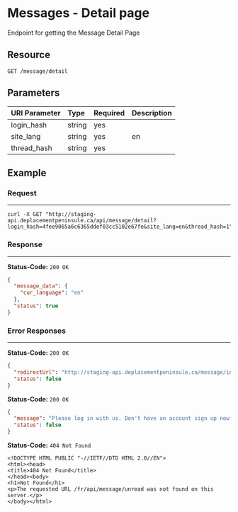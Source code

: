 # Messages - Detail page

Endpoint for getting the Message Detail Page

## Resource

```
GET /message/detail
```

## Parameters


| URI Parameter | Type   | Required | Description     |
|:--------------|:-------|:---------|:----------------|
| login_hash    | string | yes      | <user hash key> |
| site_lang     | string | yes      | en              |
| thread_hash   | string | yes      |                 |

## Example

### Request
***

```curl
curl -X GET "http://staging-api.deplacementpeninsule.ca/api/message/detail?login_hash=4fee9065a6c6365ddef03cc5102e67fe&site_lang=en&thread_hash=1"
```

### Response
***

**Status-Code:** ```200 OK```

```json
{
  "message_data": {
    "cur_language": "en"
  },
  "status": true
}
```


### Error Responses
***
<!--No Thread Hash-->
**Status-Code:** ```200 OK```


```json
{
  "redirectUrl": "http://staging-api.deplacementpeninsule.ca/message/inbox",
  "status": false
}
```

<!--No Login Hash-->
**Status-Code:** ```200 OK```


```json
{
  "message": "Please log in with us. Don't have an account sign up now!",
  "status": false
}
```

<!--No Site Language-->
**Status-Code:** ```404 Not Found```


```
<!DOCTYPE HTML PUBLIC "-//IETF//DTD HTML 2.0//EN">
<html><head>
<title>404 Not Found</title>
</head><body>
<h1>Not Found</h1>
<p>The requested URL /fr/api/message/unread was not found on this server.</p>
</body></html>
```
